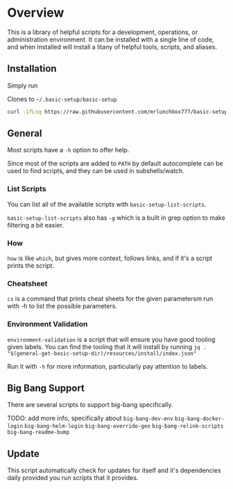 # Overview

This is a library of helpful scripts for a development, operations, or administration environment. It can be installed with a single line of code, and when installed will install a litany of helpful tools, scripts, and aliases.

## Installation

Simply run

Clones to `~/.basic-setup/basic-setup`

```bash
curl -1fLsq https://raw.githubusercontent.com/mrlunchbox777/basic-setup/main/basic-setup.sh | sh
```

## General

Most scripts have a `-h` option to offer help.

Since most of the scripts are added to `PATH` by default autocomplete can be used to find scripts, and they can be used in subshells/watch.

### List Scripts

You can list all of the available scripts with `basic-setup-list-scripts`.

`basic-setup-list-scripts` also has `-g` which is a built in grep option to make filtering a bit easier.

### How

`how` is like `which`, but gives more context, follows links, and if it's a script prints the script.

### Cheatsheet

`cs` is a command that prints cheat sheets for the given parametersm run with -h to list the possible parameters.

### Environment Validation

`environment-validation` is a script that will ensure you have good tooling given labels. You can find the tooling that it will install by running `jq . "$(general-get-basic-setup-dir)/resources/install/index.json"`

Run it with `-h` for more information, particularly pay attention to labels.

## Big Bang Support

There are several scripts to support big-bang specifically.

TODO: add more info, specifically about `big-bang-dev-env` `big-bang-docker-login` `big-bang-helm-login` `big-bang-override-gen` `big-bang-relink-scripts` `big-bang-readme-bump`

## Update

This script automatically check for updates for itself and it's dependencies daily provided you run scripts that it provides.
